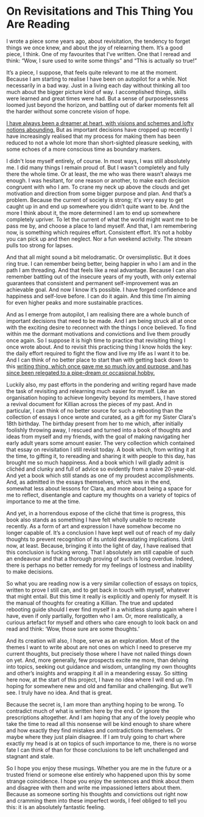 # On Revisitations and This Thing You Are Reading

I wrote a piece some years ago, about revisitation, the tendency to forget things we once knew, and about the joy of relearning them. It’s a good piece, I think. One of my favourites that I’ve written. One that I reread and think: “Wow, I sure used to write some things” and “This is actually so true\!”

It’s a piece, I suppose, that feels quite relevant to me at the moment. Because I am starting to realise I have been on autopilot for a while. Not necessarily in a bad way. Just in a living each day without thinking all too much about the bigger picture kind of way. I accomplished things, skills were learned and great times were had. But a sense of purposelessness loomed just beyond the horizon, and battling out of darker moments felt all the harder without some concrete vision of hope.

<a href="content/OHMAN.md" class="expand-essay">I have always been a dreamer at heart, with visions and schemes and lofty notions abounding.</a> But as important decisions have cropped up recently I have increasingly realised that my process for making them has been reduced to not a whole lot more than short-sighted pleasure seeking, with some echoes of a more conscious time as boundary markers.

I didn't lose myself entirely, of course. In most ways, I was still absolutely me. I did many things I remain proud of. But I wasn't completely and fully there the whole time. Or at least, the me who was there wasn’t always me enough. I was hesitant, for one reason or another, to make each decision congruent with who I am. To crane my neck up above the clouds and get motivation and direction from some bigger purpose and plan. And that’s a problem. Because the current of society is strong; it's very easy to get caught up in and end up somewhere you didn’t quite want to be. And the more I think about it, the more determined I am to end up somewhere completely upriver. To let the current of what the world might want me to be pass me by, and choose a place to land myself. And that, I am remembering now, is something which requires effort. Consistent effort. It’s not a hobby you can pick up and then neglect. Nor a fun weekend activity. The stream pulls too strong for lapses.

And that all might sound a bit melodramatic. Or oversimplistic. But it does ring true. I can remember being better, being happier in who I am and in the path I am threading. And that feels like a real advantage. Because I can also remember battling out of the insecure years of my youth, with only external guarantees that consistent and permanent self-improvement was an achievable goal. And now I know it’s possible. I have forged confidence and happiness and self-love before. I can do it again. And this time I’m aiming for even higher peaks and more sustainable practices.

And as I emerge from autopilot, I am realising there are a whole bunch of important decisions that need to be made. And I am being struck all at once with the exciting desire to reconnect with the things I once believed. To find within me the dormant motivations and convictions and live them proudly once again. So I suppose it is high time to practice that revisiting thing I once wrote about. And to revisit this practicing thing I know holds the key: the daily effort required to fight the flow and live my life as I want it to be. And I can think of no better place to start than with getting back down to this <a href="content/OWAO.md" class="expand-essay">writing thing, which once gave me so much joy and purpose, and has since been relegated to a pipe-dream or occasional hobby.</a>

Luckily also, my past efforts in the pondering and writing regard have made the task of revisiting and relearning much easier for myself. Like an organisation hoping to achieve longevity beyond its members, I have stored a revival document for Killian across the pieces of my past. And in particular, I can think of no better source for such a rebooting than the collection of essays I once wrote and curated, as a gift for my Sister Clara's 18th birthday. The birthday present from her to me which, after initially foolishly throwing away, I rescued and turned into a book of thoughts and ideas from myself and my friends, with the goal of making navigating her early adult years some amount easier. The very collection which contained that essay on revisitation I still revisit today. A book which, from writing it at the time, to gifting it, to rereading and sharing it with people to this day, has brought me so much happiness. And a book which I will gladly admit is clichéd and clunky and full of advice so evidently from a naive 20-year-old. And yet a book which still stands as one of my proudest accomplishments. And, as admitted in the essays themselves, which was in the end, somewhat less about lessons for Clara, and more about being a space for me to reflect, disentangle and capture my thoughts on a variety of topics of importance to me at the time.

And yet, in a horrendous expose of the cliché that time is progress, this book also stands as something I have felt wholly unable to recreate recently. As a form of art and expression I have somehow become no longer capable of. It’s a conclusion I have kept well out of reach of my daily thoughts to prevent recognition of its untold devastating implications. Until now, at least. Because, bringing it into the light of day, I have realised that this conclusion is fucking wrong. That I absolutely am still capable of such an endeavour and that a thorough proving of such is long overdue. Indeed, there is perhaps no better remedy for my feelings of lostness and inability to make decisions.

So what you are reading now is a very similar collection of essays on topics, written to prove I still can, and to get back in touch with myself, whatever that might entail. But this time it really is explicitly and openly for myself. It is the manual of thoughts for creating a Killian. The true and updated rebooting guide should I ever find myself in a whistless slump again where I have, even if only partially, forgotten who I am. Or, more realistically, a curious artefact for myself and others who care enough to look back on and read and think: ‘Wow, those sure are some thoughts.’

And its creation will also, I hope, serve as an exploration. Most of the themes I want to write about are not ones on which I need to preserve my current thoughts, but precisely those where I have not nailed things down on yet. And, more generally, few prospects excite me more, than delving into topics, seeking out guidance and wisdom, untangling my own thoughts and other’s insights and wrapping it all in a meandering essay. So sitting here now, at the start of this project, I have no idea where I will end up. I’m hoping for somewhere new and old and familiar and challenging.  But we’ll see. I truly have no idea. And that is great.

Because the secret is, I am more than anything hoping to be wrong. To contradict much of what is written here by the end. Or ignore the prescriptions altogether. And I am hoping that any of the lovely people who take the time to read all this nonsense will be kind enough to share where and how exactly they find mistakes and contradictions themselves. Or maybe where they just plain disagree. If I am truly going to chart where exactly my head is at on topics of such importance to me, there is no worse fate I can think of than for those conclusions to be left unchallenged and stagnant and stale.

So I hope you enjoy these musings. Whether you are me in the future or a trusted friend or someone else entirely who happened upon this by some strange coincidence. I hope you enjoy the sentences and think about them and disagree with them and write me impassioned letters about them. Because as someone sorting his thoughts and convictions out right now and cramming them into these imperfect words, I feel obliged to tell you this: it is an absolutely fantastic feeling.